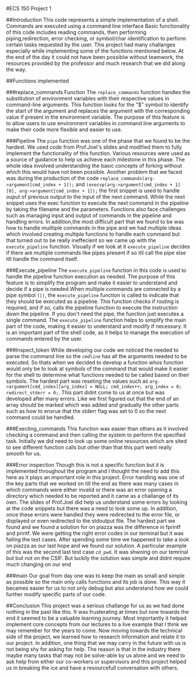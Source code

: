 #ECS 150 Project 1

##Introduction
This code represents a simple implementation of a shell. Commands are executed using a command line interface
Basic functionality of this code includes reading commands, then performing piping,redirection, error checking, or symbol/char 
identification to perform certain tasks requested by the user. This project had many challanges especially while implementing some of the functions mentioned below. At the end of the day it could not have been possiblw without teamwork, the resources provided by the professor and much research that we did along the way.

##Functions implemented

###replace_commands Function
The `replace_commands` function handles the substitution of environment variables with their respective values in command-line arguments. This function looks for the "$" symbol to identify the start of the argument and replaces the argument with the corresponding value if present in the environment variable. The purpose of this feature is to allow users to use environment variables in command line arguments to make their code more flexible and easier to use. 

###Pipeline
The `pipe` function was one of the phase that we found to be the hardest. We used code from Prof.Joel's slides and modified them to fully implement the functionality of this function. Various resources were used as a source of guidance to help us achieve each milestone in this phase. The whole idea involved understanding the basic concepts of forking without which this would have not been possible. Another problem that we faced was during the production of the code `replace_commands(arg->argument[cmd_index + 1]);`
and `(execvp(arg->argument[cmd_index + 1][0], arg->argument[cmd_index + 1]);` the first snippet is used to handle ouput of previous output to the input of the next command. While the next snippet uses the exec function to execute the next command in the pipeline by taking the filename and the parameters. Functions also face challenges such as managing input and output of commands in the pipeline and handling errors. In addition,the most difficult part that we found to be was how to handle muiltiple commands in the pipe and we had multiple ideas which involved creating multiple functions to handle each command but that turned out to be really ineffecient so we came up with the `execute_pipeline` function. Visually if we look at it `execute_pipeline` decides if there are multiple commands like pipes present if so itll call the pipe else itll handle the command itself.

###Execute_pipeline
The `execute_pipeline` function in this code is used to handle the pipeline function execution as needed. The purpose of this feature is to simplify the program and make it easier to understand and decide if a pipe is needed.When multiple commands are connected by a pipe symbol `(|)`, the `execute_pipeline` function is called to indicate that they should be executed as a pipeline. This function checks if routing is required, and if so, calls the pipeline function to execute the instruction down the pipeline. If you don't need the pipe, the function just executes a single command. The `execute_pipeline` function helps to simplify the main part of the code, making it easier to understand and modify if necessary. It is an important part of the shell code, as it helps to manage the execution of commands entered by the user. 

###Inspect_token
While developing our code we noticed the needed to parse the command line so the `cmdline` has all the arguments needed to be executed. So thats when we decided to develop a function whos function would only be to look at symbols of the command that would make it easier for the shell to determine what functions needed to be called based on their symbols. The hardest part was reseting the values such as `arg->argument[cmd_index][arg_index] = NULL; cmd_index++; arg_index = 0; redirect_stderr = 0;`. This part didnt come to us at once but was developed after many errors. Like we first figured out that the end of an array should be marked which was added and gradually the other parts such as how to ensrue that the stderr flag was set to 0 so the next command could be handled.

###Execting_commands
This function was easier than others as it involved checking a command and then calling the system to perform the specified task. Initially we did need to look up some online resources which are sited to see different function calls but other than that this part went really smooth for us.

###Error inspection
Though this is not a specific function but it is implemented throughout the program and I thought the need to add this here as it plays an important role in this project. Error handling was one of the key parts that we worked on till the end as there was many cases in which commands were either invalid or there was an error opening a directory which needed to be reported and it came as a challange of its own. The slides of Prof.Joel did help us understand some errors by looking at the code snippets but there was a need to look some up. In addition, once these errors were handled they were redirected to the error file, or displayed or even redirected to the stdoutput file. The hardest part we found and we found a solution for on piazza was the difference in fprintf and printf. We were getting the right error codes in our terminal but it was failing the test cases. After spending some time we happened to take a look on piazza as our last hope and we found our solution. A particular example of this was the second last test case `cd_pwd`. It was shwoing on our temrinal but but not on the CSIF. But luckily the solution was simple and didnt require much changing on our end 

###main
Our goal from day one was to keep the main as small and simple as possible so the main only calls functions and its job is done. This way it becames easier for us to not only debug but also understand how we could further modify specific parts of our code.

##Conclusion
This project was a serious challange for us as we had done nothing in the past like this. It was frusterating at times but now towards the end it seemed to be a valuable learning journey. Most importantly it helped implement core concepts from our lectures to a live example that I think we may remember for the years to come. Now moving towards the technical side of the project, we learned how to research information and relate it to our project. In addition, one thing that we may carry in the future with us is not being shy for asking for help. The reason is that in the industry there maybe many tasks that may not be solve-able by us alone and we need to ask help from either our co-workers or supervisors and this project helped us in breaking the ice and have a resourcefull conversation with others. 